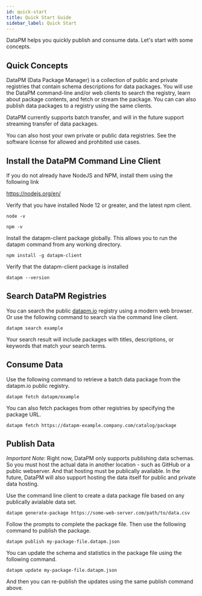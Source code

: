 ```yaml
---
id: quick-start
title: Quick Start Guide
sidebar_label: Quick Start
---
```


DataPM helps you quickly publish and consume data. Let's start with some concepts. 

## Quick Concepts

 DataPM (Data Package Manager) is a collection of public and private registries that contain schema descriptions for data packages. You will use the DataPM command-line and/or web clients to search the registry, learn about package contents, and fetch or stream the package. You can can also publish data packages to a registry using the same clients. 

 DataPM currently supports batch transfer, and will in the future support streaming transfer of data packages. 

You can also host your own private or public data registries. See the software license for allowed and prohbited use cases.


## Install the DataPM Command Line Client

If you do not already have NodeJS and NPM, install them using the following link

https://nodejs.org/en/

Verify that you have installed Node 12 or greater, and the latest npm client. 

```node -v```

```npm -v```

Install the datapm-client package globally. This allows you to run the datapm command from any working directory.

```npm install -g datapm-client```

Verify that the datapm-client package is installed

```datapm --version```


## Search DataPM Registries

You can search the public [datapm.io](https://datapm.io) registry using a modern web browser. Or use the following command to search via the command line client. 

```datapm search example```

Your search result will include packages with titles, descriptions, or keywords that match your search terms. 

## Consume Data

Use the following command to retrieve a batch data package from the datapm.io public registry. 

```datapm fetch datapm/example```

You can also fetch packages from other registries by specifying the package URL. 

```datapm fetch https://datapm-example.company.com/catalog/package```

## Publish Data

*Important Note:* Right now, DataPM only supports publishing data schemas. So you must host the actual data in another location - such as GitHub or a public webserver. And that hosting must be publically available. In the future, DataPM will also support hosting the data itself for public and private data hosting.

Use the command line client to create a data package file based on any publically avialable data set. 

```datapm generate-package https://some-web-server.com/path/to/data.csv```

Follow the prompts to complete the package file. Then use the following command to publish the package. 

```datapm publish my-package-file.datapm.json```

You can update the schema and statistics in the package file using the following command. 

```datapm update my-package-file.datapm.json```

And then you can re-publish the updates using the same publish command above. 



